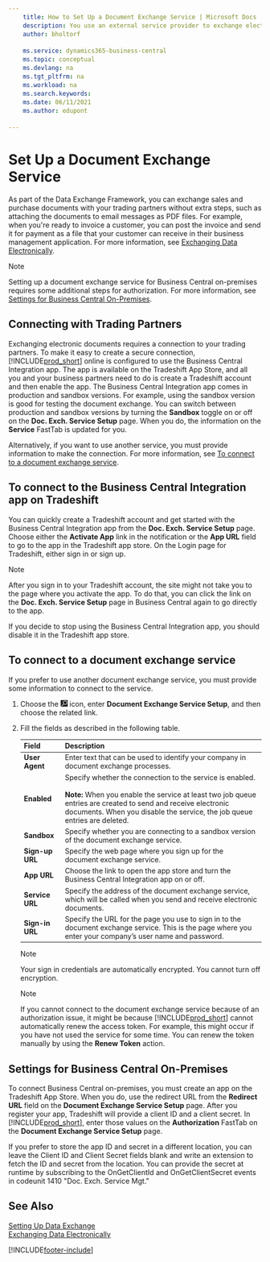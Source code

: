 ```yaml
---
    title: How to Set Up a Document Exchange Service | Microsoft Docs
    description: You use an external service provider to exchange electronic documents with your trading partners.
    author: bholtorf

    ms.service: dynamics365-business-central
    ms.topic: conceptual
    ms.devlang: na
    ms.tgt_pltfrm: na
    ms.workload: na
    ms.search.keywords:
    ms.date: 06/11/2021
    ms.author: edupont

---
```

# Set Up a Document Exchange Service
As part of the Data Exchange Framework, you can exchange sales and purchase documents with your trading partners without extra steps, such as attaching the documents to email messages as PDF files. For example, when you're ready to invoice a customer, you can post the invoice and send it for payment as a file that your customer can receive in their business management application. For more information, see [Exchanging Data Electronically](across-data-exchange.md).

> [!NOTE]
> Setting up a document exchange service for Business Central on-premises requires some additional steps for authorization. For more information, see [Settings for Business Central On-Premises](#settings-for-business-central-on-premises).

## Connecting with Trading Partners
Exchanging electronic documents requires a connection to your trading partners. To make it easy to create a secure connection, [!INCLUDE[prod_short](includes/prod_short.md)] online is configured to use the Business Central Integration app. The app is available on the Tradeshift App Store, and all you and your business partners need to do is create a Tradeshift account and then enable the app. The Business Central Integration app comes in production and sandbox versions. For example, using the sandbox version is good for testing the document exchange. You can switch between production and sandbox versions by turning the **Sandbox** toggle on or off on the **Doc. Exch. Service Setup** page. When you do, the information on the **Service** FastTab is updated for you.

Alternatively, if you want to use another service, you must provide information to make the connection. For more information, see [To connect to a document exchange service](across-how-to-set-up-a-document-exchange-service.md#to-connect-to-a-document-exchange-service).

## To connect to the Business Central Integration app on Tradeshift
You can quickly create a Tradeshift account and get started with the Business Central Integration app from the **Doc. Exch. Service Setup** page. Choose either the **Activate App** link in the notification or the **App URL** field to go to the app in the Tradeshift app store. On the Login page for Tradeshift, either sign in or sign up.

> [!NOTE]
> After you sign in to your Tradeshift account, the site might not take you to the page where you activate the app. To do that, you can click the link on the **Doc. Exch. Service Setup** page in Business Central again to go directly to the app.

If you decide to stop using the Business Central Integration app, you should disable it in the Tradeshift app store. 

## To connect to a document exchange service  
If you prefer to use another document exchange service, you must provide some information to connect to the service.

1. Choose the ![Lightbulb that opens the Tell Me feature](media/ui-search/search_small.png "Tell me what you want to do") icon, enter **Document Exchange Service Setup**, and then choose the related link.  
2. Fill the fields as described in the following table.  

    |Field|Description|  
    |---------------------------------|---------------------------------------|  
    |**User Agent**|Enter text that can be used to identify your company in document exchange processes.|  
    |**Enabled**|Specify whether the connection to the service is enabled.<br><br> **Note:**  When you enable the service at least two job queue entries are created to send and receive electronic documents. When you disable the service, the job queue entries are deleted.|  
    |**Sandbox**|Specify whether you are connecting to a sandbox version of the document exchange service.|
    |**Sign-up URL**|Specify the web page where you sign up for the document exchange service.|  
    |**App URL**|Choose the link to open the app store and turn the Business Central Integration app on or off.|
    |**Service URL**|Specify the address of the document exchange service, which will be called when you send and receive electronic documents.|  
    |**Sign-in URL**|Specify the URL for the page you use to sign in to the document exchange service. This is the page where you enter your company’s user name and password.|  
    
    > [!NOTE]  
    > Your sign in credentials are automatically encrypted. You cannot turn off encryption.

    > [!NOTE]
    > If you cannot connect to the document exchange service because of an authorization issue, it might be because [!INCLUDE[prod_short](includes/prod_short.md)] cannot automatically renew the access token. For example, this might occur if you have not used the service for some time. You can renew the token manually by using the **Renew Token** action.

## Settings for Business Central On-Premises
To connect Business Central on-premises, you must create an app on the Tradeshift App Store. When you do, use the redirect URL from the **Redirect URL** field on the **Document Exchange Service Setup** page. After you register your app, Tradeshift will provide a client ID and a client secret. In [!INCLUDE[prod_short](includes/prod_short.md)], enter those values on the **Authorization** FastTab on the **Document Exchange Service Setup** page.

If you prefer to store the app ID and secret in a different location, you can leave the Client ID and Client Secret fields blank and write an extension to fetch the ID and secret from the location. You can provide the secret at runtime by subscribing to the OnGetClientId and OnGetClientSecret events in codeunit 1410 "Doc. Exch. Service Mgt."

## See Also  
[Setting Up Data Exchange](across-set-up-data-exchange.md)  
[Exchanging Data Electronically](across-data-exchange.md)


[!INCLUDE[footer-include](includes/footer-banner.md)]